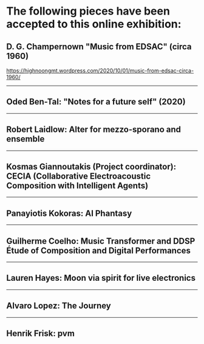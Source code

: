 <h1> The following pieces have been accepted to this online exhibition:</h1>

## D. G. Champernown "Music from EDSAC" (circa 1960)
https://highnoongmt.wordpress.com/2020/10/01/music-from-edsac-circa-1960/

---

## Oded Ben-Tal: "Notes for a future self" (2020)

---

## Robert Laidlow: Alter for mezzo-sporano and ensemble

---

## Kosmas Giannoutakis (Project coordinator): CECIA (Collaborative Electroacoustic Composition with Intelligent Agents)

---

## Panayiotis Kokoras: AI Phantasy

---

## Guilherme Coelho: Music Transformer and DDSP Étude of Composition and Digital Performances

---

## Lauren Hayes: Moon via spirit for live electronics

---

## Alvaro Lopez: The Journey

---

## Henrik Frisk: pvm

